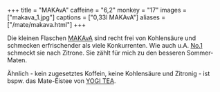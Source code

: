 +++
title = "MAKAvA"
caffeine = "6,2"
monkey = "17"
images = ["makava_1.jpg"]
captions = ["0,33l MAKAvA"]
aliases = ["/mate/makava.html"]
+++

Die kleinen Flaschen [MAKAvA](http://makava.at/) sind recht frei von Kohlensäure und schmecken erfrischender als
	viele Konkurrenten. Wie auch u.A. [No.1](/mate/no1.html) schmeckt sie nach Zitrone. Sie zählt für mich zu den
	besseren Sommer-Maten.

Ähnlich - kein zugesetztes Koffein, keine Kohlensäure und Zitronig - ist bspw. das Mate-Eistee von [YOGI TEA](/mate/yogitea.html).
